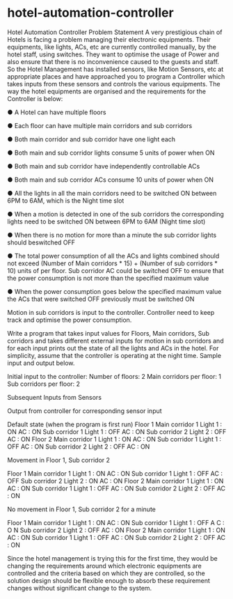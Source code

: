 # hotel-automation-controller

Hotel Automation Controller Problem Statement
A very prestigious chain of Hotels is facing a problem managing their electronic equipments. Their equipments, like lights, ACs, etc are currently controlled manually, by the hotel staff, using switches. They want to optimise the usage of Power and also ensure that there is no inconvenience caused to the guests and staff.
So the Hotel Management has installed sensors, like Motion Sensors, etc at appropriate places and have approached you to program a Controller which takes inputs from these sensors and controls the various equipments.
The way the hotel equipments are organised and the requirements for the Controller is below:

● A Hotel can have multiple floors

● Each floor can have multiple main corridors and sub corridors

● Both main corridor and sub corridor have one light each

● Both main and sub corridor lights consume 5 units of power when ON

● Both main and sub corridor have independently controllable ACs

● Both main and sub corridor ACs consume 10 units of power when ON

● All the lights in all the main corridors need to be switched ON between 6PM to 6AM, which is the Night time slot

● When a motion is detected in one of the sub corridors the corresponding lights need to be switched ON between 6PM to 6AM (Night time slot)

● When there is no motion for more than a minute the sub corridor lights should beswitched OFF

● The total power consumption of all the ACs and lights combined should not exceed
(Number of Main corridors * 15) + (Number of sub corridors * 10) units of per floor. Sub corridor AC could be switched OFF to ensure that the power consumption is not more than the specified maximum value

● When the power consumption goes below the specified maximum value the ACs that were switched OFF previously must be switched ON

Motion in sub corridors is input to the controller. Controller need to keep track and optimise the power consumption.

Write a program that takes input values for Floors, Main corridors, Sub corridors and takes different external inputs for motion in sub corridors and for each input prints out the state of all the lights and ACs in the hotel. For simplicity, assume that the controller is operating at the night time. Sample input and output below.

Initial input to the controller:
Number of floors: 2
Main corridors per floor: 1
Sub corridors per floor: 2

Subsequent Inputs from Sensors

Output from controller for corresponding sensor input

Default state (when the program is first run)
Floor 1
Main corridor 1
Light 1 : ON
AC : ON Sub corridor 1
Light 1 : OFF
AC : ON Sub corridor 2
Light 2 : OFF
AC : ON Floor 2
Main corridor 1 Light 1 : ON
AC : ON Sub corridor 1
Light 1 : OFF
AC : ON Sub corridor 2
Light 2 : OFF AC : ON

Movement in Floor 1, Sub corridor 2

Floor 1
Main corridor 1
Light 1 : ON
AC : ON Sub corridor 1
Light 1 : OFF
AC :  OFF Sub corridor 2
Light 2 :  ON
AC : ON Floor 2
Main corridor 1 Light 1 : ON
AC : ON Sub corridor 1
Light 1 : OFF
AC : ON Sub corridor 2
Light 2 : OFF AC : ON

No movement in Floor 1, Sub corridor 2 for a minute

Floor 1
Main corridor 1
Light 1 : ON
AC : ON Sub corridor 1
Light 1 : OFF
A C :  O N Sub corridor 2
Light 2 :  OFF
AC : ON Floor 2
Main corridor 1 Light 1 : ON
AC : ON Sub corridor 1
Light 1 : OFF
AC : ON Sub corridor 2
Light 2 : OFF AC : ON

Since the hotel management is trying this for the first time, they would be changing the requirements around which electronic equipments are controlled and the criteria based on which they are controlled, so the solution design should be flexible enough to absorb these requirement changes without significant change to the system.